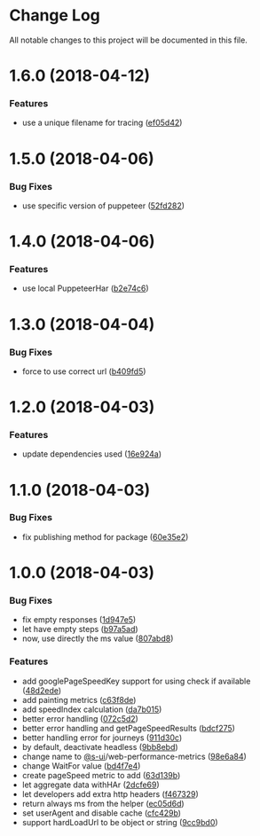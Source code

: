 # Change Log

All notable changes to this project will be documented in this file.

<a name="1.6.0"></a>
# 1.6.0 (2018-04-12)


### Features

* use a unique filename for tracing ([ef05d42](https://github.com/SUI-Components/sokutei/commit/ef05d42))



<a name="1.5.0"></a>
# 1.5.0 (2018-04-06)


### Bug Fixes

* use specific version of puppeteer ([52fd282](https://github.com/SUI-Components/sokutei/commit/52fd282))



<a name="1.4.0"></a>
# 1.4.0 (2018-04-06)


### Features

* use local PuppeteerHar ([b2e74c6](https://github.com/SUI-Components/sokutei/commit/b2e74c6))



<a name="1.3.0"></a>
# 1.3.0 (2018-04-04)


### Bug Fixes

* force to use correct url ([b409fd5](https://github.com/SUI-Components/sokutei/commit/b409fd5))



<a name="1.2.0"></a>
# 1.2.0 (2018-04-03)


### Features

* update dependencies used ([16e924a](https://github.com/SUI-Components/sokutei/commit/16e924a))



<a name="1.1.0"></a>
# 1.1.0 (2018-04-03)


### Bug Fixes

* fix publishing method for package ([60e35e2](https://github.com/SUI-Components/sokutei/commit/60e35e2))



<a name="1.0.0"></a>
# 1.0.0 (2018-04-03)


### Bug Fixes

* fix empty responses ([1d947e5](https://github.com/SUI-Components/sokutei/commit/1d947e5))
* let have empty steps ([b97a5ad](https://github.com/SUI-Components/sokutei/commit/b97a5ad))
* now, use directly the ms value ([807abd8](https://github.com/SUI-Components/sokutei/commit/807abd8))


### Features

* add googlePageSpeedKey support for using check if available ([48d2ede](https://github.com/SUI-Components/sokutei/commit/48d2ede))
* add painting metrics ([c63f8de](https://github.com/SUI-Components/sokutei/commit/c63f8de))
* add speedIndex calculation ([da7b015](https://github.com/SUI-Components/sokutei/commit/da7b015))
* better error handling ([072c5d2](https://github.com/SUI-Components/sokutei/commit/072c5d2))
* better error handling and getPageSpeedResults ([bdcf275](https://github.com/SUI-Components/sokutei/commit/bdcf275))
* better handling error for journeys ([911d30c](https://github.com/SUI-Components/sokutei/commit/911d30c))
* by default, deactivate headless ([9bb8ebd](https://github.com/SUI-Components/sokutei/commit/9bb8ebd))
* change name to [@s-ui](https://github.com/s-ui)/web-performance-metrics ([98e6a84](https://github.com/SUI-Components/sokutei/commit/98e6a84))
* change WaitFor value ([bd4f7e4](https://github.com/SUI-Components/sokutei/commit/bd4f7e4))
* create pageSpeed metric to add ([63d139b](https://github.com/SUI-Components/sokutei/commit/63d139b))
* let aggregate data withHAr ([2dcfe69](https://github.com/SUI-Components/sokutei/commit/2dcfe69))
* let developers add extra http headers ([f467329](https://github.com/SUI-Components/sokutei/commit/f467329))
* return always ms from the helper ([ec05d6d](https://github.com/SUI-Components/sokutei/commit/ec05d6d))
* set userAgent and disable cache ([cfc429b](https://github.com/SUI-Components/sokutei/commit/cfc429b))
* support hardLoadUrl to be object or string ([9cc9bd0](https://github.com/SUI-Components/sokutei/commit/9cc9bd0))



